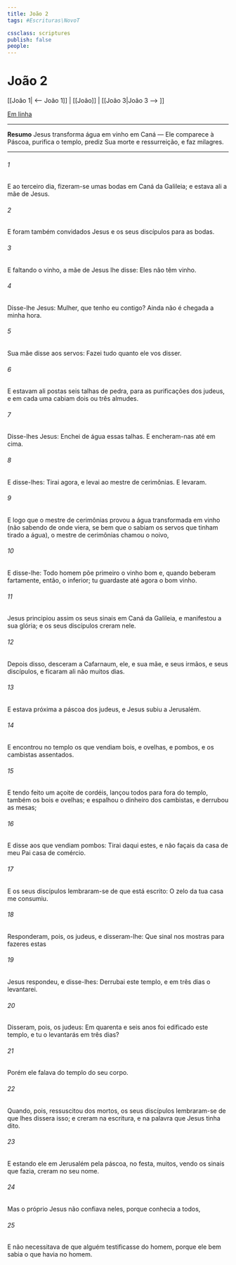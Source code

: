 ```yaml
---
title: João 2
tags: #Escrituras\NovoT

cssclass: scriptures
publish: false
people:
---
```


# João 2
[[João 1| <-- João 1]] | [[João]] | [[João 3|João 3 --> ]]

[Em linha](https://churchofjesuschrist.org/study/scriptures/nt/john/2?lang=por)

---
__Resumo__
Jesus transforma água em vinho em Caná — Ele comparece à Páscoa, purifica o templo, prediz Sua morte e ressurreição, e faz milagres.

---
###### 1 
E ao terceiro dia, fizeram-se umas bodas em Caná da Galileia; e estava ali a mãe de Jesus.

###### 2 
E foram também convidados Jesus e os seus discípulos para as bodas.

###### 3 
E faltando o vinho, a mãe de Jesus lhe disse: Eles não têm vinho.

###### 4 
Disse-lhe Jesus: Mulher, que tenho eu contigo? Ainda não é chegada a minha hora.

###### 5 
Sua mãe disse aos servos: Fazei tudo quanto ele vos disser.

###### 6 
E estavam ali postas seis talhas de pedra, para as purificações dos judeus, e em cada uma cabiam dois ou três almudes.

###### 7 
Disse-lhes Jesus: Enchei de água essas talhas. E encheram-nas até em cima.

###### 8 
E disse-lhes: Tirai agora, e levai ao mestre de cerimônias. E levaram.

###### 9 
E logo que o mestre de cerimônias provou a água transformada em vinho (não sabendo de onde viera, se bem que o sabiam os servos que tinham tirado a água), o mestre de cerimônias chamou o noivo,

###### 10 
E disse-lhe: Todo homem põe primeiro o vinho bom e, quando  beberam fartamente, então, o inferior;  tu guardaste até agora o bom vinho.

###### 11 
Jesus principiou assim os seus sinais em Caná da Galileia, e manifestou a sua glória; e os seus discípulos creram nele.

###### 12 
Depois disso, desceram a Cafarnaum, ele, e sua mãe, e seus irmãos, e seus discípulos, e ficaram ali não muitos dias.

###### 13 
E estava próxima a páscoa dos judeus, e Jesus subiu a Jerusalém.

###### 14 
E encontrou no templo os que vendiam bois, e ovelhas, e pombos, e os cambistas assentados.

###### 15 
E tendo feito um açoite de cordéis, lançou todos para fora do templo, também os bois e ovelhas; e espalhou o dinheiro dos cambistas, e derrubou as mesas;

###### 16 
E disse aos que vendiam pombos: Tirai daqui estes, e não façais da casa de meu Pai casa de comércio.

###### 17 
E os seus discípulos lembraram-se de que está escrito: O zelo da tua casa me consumiu.

###### 18 
Responderam, pois, os judeus, e disseram-lhe: Que sinal nos mostras para fazeres estas 

###### 19 
Jesus respondeu, e disse-lhes: Derrubai este templo, e em três dias o levantarei.

###### 20 
Disseram, pois, os judeus: Em quarenta e seis anos foi edificado este templo, e tu o levantarás em três dias?

###### 21 
Porém ele falava do templo do seu corpo.

###### 22 
Quando, pois, ressuscitou dos mortos, os seus discípulos lembraram-se de que lhes dissera isso; e creram na escritura, e na palavra que Jesus tinha dito.

###### 23 
E estando ele em Jerusalém pela páscoa, no  festa, muitos, vendo os sinais que fazia, creram no seu nome.

###### 24 
Mas o próprio Jesus não confiava neles, porque conhecia a todos,

###### 25 
E não necessitava de que alguém testificasse do homem, porque ele bem sabia o que havia no homem.

